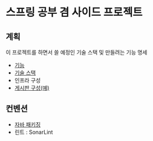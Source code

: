 # 스프링 공부 겸 사이드 프로젝트

##  계획

이 프로젝트를 하면서 쓸 예정인 기술 스택 및 만들려는 기능 명세

* [기능](./doc/feat.md)
* [기술 스택](./doc/skill.md)
* 인프라 구성
* [게시판 구성(예)](./doc/infra/board.md)

## 컨벤션

* [자바 패키징](./doc/convention/java_package.md)
* 린트 : SonarLint
